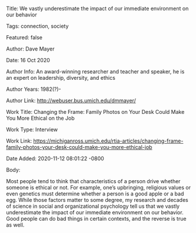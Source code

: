 Title:  We vastly underestimate the impact of our immediate environment on our behavior

Tags:   connection, society

Featured: false

Author: Dave Mayer

Date:   16 Oct 2020

Author Info: An award-winning researcher and teacher and speaker, he is an expert on leadership, diversity, and ethics

Author Years: 1982(?)-

Author Link: http://webuser.bus.umich.edu/dmmayer/

Work Title: Changing the Frame: Family Photos on Your Desk Could Make You More Ethical on the Job

Work Type: Interview

Work Link: https://michiganross.umich.edu/rtia-articles/changing-frame-family-photos-your-desk-could-make-you-more-ethical-job

Date Added: 2020-11-12 08:01:22 -0800

Body: 

Most people tend to think that characteristics of a person drive whether someone is ethical or not. For example, one’s upbringing, religious values or even genetics must determine whether a person is a good apple or a bad egg. While those factors matter to some degree, my research and decades of science in social and organizational psychology tell us that we vastly underestimate the impact of our immediate environment on our behavior. Good people can do bad things in certain contexts, and the reverse is true as well.

